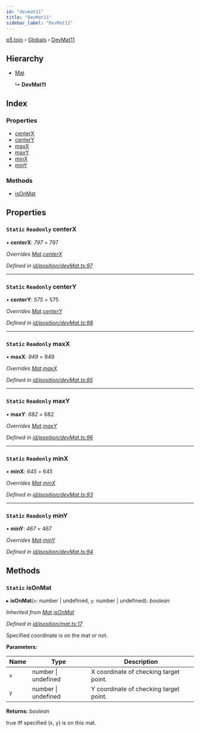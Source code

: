 ```yaml
---
id: "devmat11"
title: "DevMat11"
sidebar_label: "DevMat11"
---
```


[p5.toio](../index.md) › [Globals](../globals.md) › [DevMat11](devmat11.md)

## Hierarchy

* [Mat](mat.md)

  ↳ **DevMat11**

## Index

### Properties

* [centerX](devmat11.md#static-readonly-centerx)
* [centerY](devmat11.md#static-readonly-centery)
* [maxX](devmat11.md#static-readonly-maxx)
* [maxY](devmat11.md#static-readonly-maxy)
* [minX](devmat11.md#static-readonly-minx)
* [minY](devmat11.md#static-readonly-miny)

### Methods

* [isOnMat](devmat11.md#static-isonmat)

## Properties

### `Static` `Readonly` centerX

▪ **centerX**: *797* = 797

*Overrides [Mat](mat.md).[centerX](mat.md#static-protected-centerx)*

*Defined in [id/position/devMat.ts:97](https://github.com/tetunori/p5.toio/blob/ef4c5ff/src/id/position/devMat.ts#L97)*

___

### `Static` `Readonly` centerY

▪ **centerY**: *575* = 575

*Overrides [Mat](mat.md).[centerY](mat.md#static-protected-centery)*

*Defined in [id/position/devMat.ts:98](https://github.com/tetunori/p5.toio/blob/ef4c5ff/src/id/position/devMat.ts#L98)*

___

### `Static` `Readonly` maxX

▪ **maxX**: *949* = 949

*Overrides [Mat](mat.md).[maxX](mat.md#static-protected-maxx)*

*Defined in [id/position/devMat.ts:95](https://github.com/tetunori/p5.toio/blob/ef4c5ff/src/id/position/devMat.ts#L95)*

___

### `Static` `Readonly` maxY

▪ **maxY**: *682* = 682

*Overrides [Mat](mat.md).[maxY](mat.md#static-protected-maxy)*

*Defined in [id/position/devMat.ts:96](https://github.com/tetunori/p5.toio/blob/ef4c5ff/src/id/position/devMat.ts#L96)*

___

### `Static` `Readonly` minX

▪ **minX**: *645* = 645

*Overrides [Mat](mat.md).[minX](mat.md#static-protected-minx)*

*Defined in [id/position/devMat.ts:93](https://github.com/tetunori/p5.toio/blob/ef4c5ff/src/id/position/devMat.ts#L93)*

___

### `Static` `Readonly` minY

▪ **minY**: *467* = 467

*Overrides [Mat](mat.md).[minY](mat.md#static-protected-miny)*

*Defined in [id/position/devMat.ts:94](https://github.com/tetunori/p5.toio/blob/ef4c5ff/src/id/position/devMat.ts#L94)*

## Methods

### `Static` isOnMat

▸ **isOnMat**(`x`: number | undefined, `y`: number | undefined): *boolean*

*Inherited from [Mat](mat.md).[isOnMat](mat.md#static-isonmat)*

*Defined in [id/position/mat.ts:17](https://github.com/tetunori/p5.toio/blob/ef4c5ff/src/id/position/mat.ts#L17)*

Specified coordinate is on the mat or not.

**Parameters:**

Name | Type | Description |
------ | ------ | ------ |
`x` | number &#124; undefined | X coordinate of checking target point. |
`y` | number &#124; undefined | Y coordinate of checking target point.  |

**Returns:** *boolean*

true iff specified (x, y) is on this mat.
